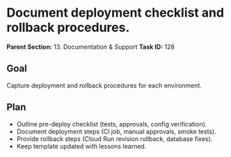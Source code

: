 # Document deployment checklist and rollback procedures.

**Parent Section:** 13. Documentation & Support
**Task ID:** 128

## Goal
Capture deployment and rollback procedures for each environment.

## Plan
- Outline pre-deploy checklist (tests, approvals, config verification).
- Document deployment steps (CI job, manual approvals, smoke tests).
- Provide rollback steps (Cloud Run revision rollback, database fixes).
- Keep template updated with lessons learned.

